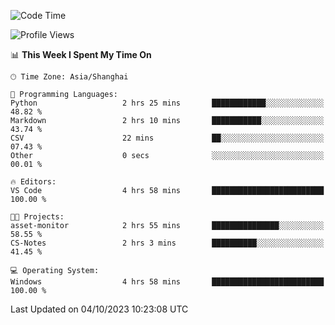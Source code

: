 <!--START_SECTION:waka-->
![Code Time](http://img.shields.io/badge/Code%20Time-1%2C272%20hrs%2059%20mins-blue)

![Profile Views](http://img.shields.io/badge/Profile%20Views-1-blue)

📊 **This Week I Spent My Time On** 

```text
🕑︎ Time Zone: Asia/Shanghai

💬 Programming Languages: 
Python                   2 hrs 25 mins       ████████████░░░░░░░░░░░░░   48.82 % 
Markdown                 2 hrs 10 mins       ███████████░░░░░░░░░░░░░░   43.74 % 
CSV                      22 mins             ██░░░░░░░░░░░░░░░░░░░░░░░   07.43 % 
Other                    0 secs              ░░░░░░░░░░░░░░░░░░░░░░░░░   00.01 % 

🔥 Editors: 
VS Code                  4 hrs 58 mins       █████████████████████████   100.00 % 

🐱‍💻 Projects: 
asset-monitor            2 hrs 55 mins       ███████████████░░░░░░░░░░   58.55 % 
CS-Notes                 2 hrs 3 mins        ██████████░░░░░░░░░░░░░░░   41.45 % 

💻 Operating System: 
Windows                  4 hrs 58 mins       █████████████████████████   100.00 % 
```


 Last Updated on 04/10/2023 10:23:08 UTC
<!--END_SECTION:waka-->